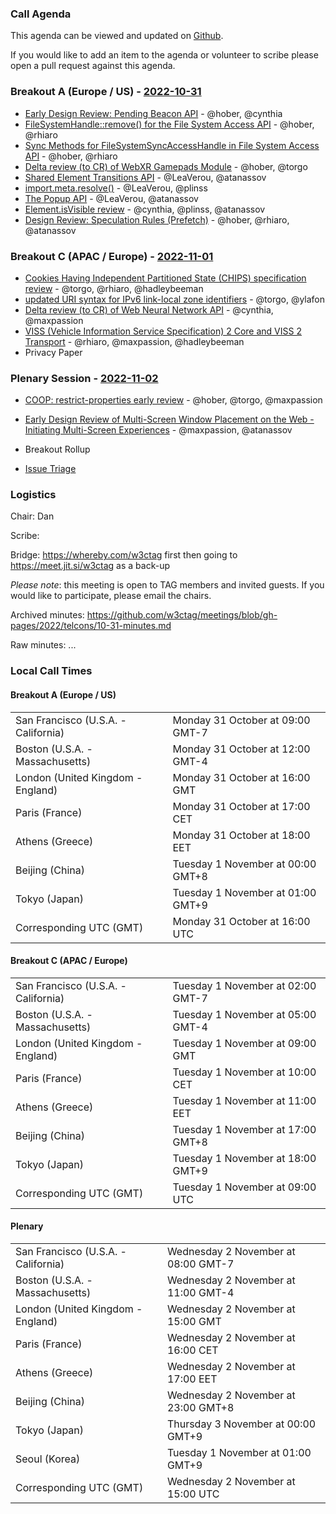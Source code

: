 ### Call Agenda

This agenda can be viewed and updated on [Github](https://github.com/w3ctag/meetings/blob/gh-pages/2022/telcons/10-31-agenda.md).

If you would like to add an item to the agenda or volunteer to scribe please open a pull request against this agenda.

### Breakout A (Europe / US) - [2022-10-31](https://www.timeanddate.com/worldclock/converter.html?iso=20221031T160000&p1=224&p2=43&p3=136&p4=195&p5=26&p6=33&p7=248&p8=235)

* [Early Design Review: Pending Beacon API](https://github.com/w3ctag/design-reviews/issues/776) - @hober, @cynthia
* [FileSystemHandle::remove() for the File System Access API](https://github.com/w3ctag/design-reviews/issues/773) - @hober, @rhiaro
* [Sync Methods for FileSystemSyncAccessHandle in File System Access API](https://github.com/w3ctag/design-reviews/issues/772) - @hober, @rhiaro
* [Delta review (to CR) of WebXR Gamepads Module](https://github.com/w3ctag/design-reviews/issues/770) - @hober, @torgo
* [Shared Element Transitions API](https://github.com/w3ctag/design-reviews/issues/748) - @LeaVerou, @atanassov
* [import.meta.resolve()](https://github.com/w3ctag/design-reviews/issues/746) - @LeaVerou, @plinss
* [The Popup API](https://github.com/w3ctag/design-reviews/issues/743) - @LeaVerou, @atanassov
* [Element.isVisible review](https://github.com/w3ctag/design-reviews/issues/734) - @cynthia, @plinss, @atanassov
* [Design Review: Speculation Rules (Prefetch)](https://github.com/w3ctag/design-reviews/issues/721) - @hober, @rhiaro, @atanassov


### Breakout C (APAC / Europe) - [2022-11-01](https://www.timeanddate.com/worldclock/converter.html?iso=20221101T090000&p1=224&p2=43&p3=136&p4=195&p5=26&p6=33&p7=248&p8=235)

* [Cookies Having Independent Partitioned State (CHIPS) specification review](https://github.com/w3ctag/design-reviews/issues/779) - @torgo, @rhiaro, @hadleybeeman
* [updated URI syntax for IPv6 link-local zone identifiers](https://github.com/w3ctag/design-reviews/issues/774) - @torgo, @ylafon
* [Delta review (to CR) of Web Neural Network API](https://github.com/w3ctag/design-reviews/issues/771) - @cynthia, @maxpassion
* [VISS (Vehicle Information Service Specification) 2 Core and VISS 2 Transport](https://github.com/w3ctag/design-reviews/issues/768) - @rhiaro, @maxpassion, @hadleybeeman
* Privacy Paper

### Plenary Session - [2022-11-02](https://www.timeanddate.com/worldclock/converter.html?iso=20221102T150000&p1=224&p2=43&p3=136&p4=195&p5=26&p6=33&p7=248&p8=235)

* [COOP: restrict-properties early review](https://github.com/w3ctag/design-reviews/issues/760) - @hober, @torgo, @maxpassion
* [Early Design Review of Multi-Screen Window Placement on the Web - Initiating Multi-Screen Experiences](https://github.com/w3ctag/design-reviews/issues/767) - @maxpassion, @atanassov

* Breakout Rollup
* [Issue Triage](https://github.com/w3ctag/design-reviews/issues?q=is%3Aissue+is%3Aopen+label%3A%22Progress%3A+untriaged%22)

### Logistics

Chair: Dan

Scribe:

Bridge: https://whereby.com/w3ctag first then going to https://meet.jit.si/w3ctag as a back-up

*Please note*: this meeting is open to TAG members and invited guests. If you would like to participate, please email the chairs.

Archived minutes: https://github.com/w3ctag/meetings/blob/gh-pages/2022/telcons/10-31-minutes.md

Raw minutes: ...


### Local Call Times

#### Breakout A (Europe / US)

<table>
<tr><td> San Francisco (U.S.A. - California) <td> Monday 31 October at 09:00 GMT-7</td></tr>
<tr><td> Boston (U.S.A. - Massachusetts) <td> Monday 31 October at 12:00 GMT-4</td></tr>
<tr><td> London (United Kingdom - England) <td> Monday 31 October at 16:00 GMT</td></tr>
<tr><td> Paris (France) <td> Monday 31 October at 17:00 CET</td></tr>
<tr><td> Athens (Greece) <td> Monday 31 October at 18:00 EET</td></tr>
<tr><td> Beijing (China) <td> Tuesday 1 November at 00:00 GMT+8</td></tr>
<tr><td> Tokyo (Japan) <td> Tuesday 1 November at 01:00 GMT+9</td></tr>
<tr><td> Corresponding UTC (GMT) <td> Monday 31 October at 16:00 UTC</td></tr>
</table>

#### Breakout C (APAC / Europe)

<table>
<tr><td> San Francisco (U.S.A. - California) <td> Tuesday 1 November at 02:00 GMT-7</td></tr>
<tr><td> Boston (U.S.A. - Massachusetts) <td> Tuesday 1 November at 05:00 GMT-4</td></tr>
<tr><td> London (United Kingdom - England) <td> Tuesday 1 November at 09:00 GMT</td></tr>
<tr><td> Paris (France) <td> Tuesday 1 November at 10:00 CET</td></tr>
<tr><td> Athens (Greece) <td> Tuesday 1 November at 11:00 EET</td></tr>
<tr><td> Beijing (China) <td> Tuesday 1 November at 17:00 GMT+8</td></tr>
<tr><td> Tokyo (Japan) <td> Tuesday 1 November at 18:00 GMT+9</td></tr>
<tr><td> Corresponding UTC (GMT) <td> Tuesday 1 November at 09:00 UTC</td></tr>
</table>

#### Plenary

<table>
<tr><td> San Francisco (U.S.A. - California) <td> Wednesday 2 November at 08:00 GMT-7</td></tr>
<tr><td> Boston (U.S.A. - Massachusetts) <td> Wednesday 2 November at 11:00 GMT-4</td></tr>
<tr><td> London (United Kingdom - England) <td> Wednesday 2 November at 15:00 GMT</td></tr>
<tr><td> Paris (France) <td> Wednesday 2 November at 16:00 CET</td></tr>
<tr><td> Athens (Greece) <td> Wednesday 2 November at 17:00 EET</td></tr>
<tr><td> Beijing (China) <td> Wednesday 2 November at 23:00 GMT+8</td></tr>
<tr><td> Tokyo (Japan) <td> Thursday 3 November at 00:00 GMT+9</td></tr>
<tr><td> Seoul (Korea) <td> Tuesday 1 November at 01:00 GMT+9</td></tr>
<tr><td> Corresponding UTC (GMT) <td> Wednesday 2 November at 15:00 UTC</td></tr>
</table>
